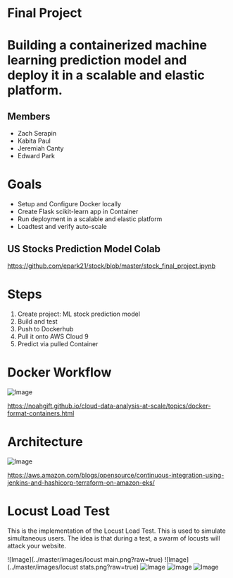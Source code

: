 # Final Project

# Building a containerized machine learning prediction model and deploy it in a scalable and elastic platform.

## Members
- Zach Serapin
- Kabita Paul
- Jeremiah Canty
- Edward Park

# Goals

-	Setup and Configure Docker locally
-	Create Flask scikit-learn app in Container
-	Run deployment in a scalable and elastic platform
-	Loadtest and verify auto-scale

## US Stocks Prediction Model Colab

https://github.com/epark21/stock/blob/master/stock_final_project.ipynb

# Steps

1.	Create project: ML stock prediction model
2.	Build and test
3.	Push to Dockerhub
4.	Pull it onto AWS Cloud 9
5.	Predict via pulled Container

# Docker Workflow

![Image](../master/images/docker.png?raw=true)



https://noahgift.github.io/cloud-data-analysis-at-scale/topics/docker-format-containers.html

# Architecture

![Image](../master/images/workflow1.png?raw=true)

https://aws.amazon.com/blogs/opensource/continuous-integration-using-jenkins-and-hashicorp-terraform-on-amazon-eks/

# Locust Load Test

This is the implementation of the Locust Load Test.  This is used to simulate simultaneous users.  The idea is that during a test, a swarm of locusts will attack your website.

![Image](../master/images/locust main.png?raw=true)
![Image](../master/images/locust stats.png?raw=true)
![Image](../master/images/requests.png?raw=true)
![Image](../master/images/response.png?raw=true)
![Image](../master/images/users.png?raw=true)
